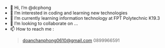- 👋 Hi, I’m @dcphong
- 👀 I’m interested in coding and learning new technologies
- 🌱 I’m currently learning information technology at FPT Polytechnic K19.3
- 💞️ I’m looking to collaborate on ...
- 📫 How to reach me :
  > doanchanphong0610@gmail.com
  > 0899966591

<!---
dcphong/dcphong is a ✨ special ✨ repository because its `README.md` (this file) appears on your GitHub profile.
You can click the Preview link to take a look at your changes.
--->

